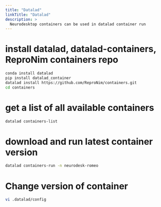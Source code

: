 ```yaml
---
title: "Datalad"
linkTitle: "Datalad"
description: >
  Neurodesktop containers can be used in datalad container run
---
```


# install datalad, datalad-containers, ReproNim containers repo
```bash
conda install datalad
pip install datalad_container
datalad install https://github.com/ReproNim/containers.git
cd containers
```

# get a list of all available containers
```bash
datalad containers-list
```

# download and run latest container version
```bash
datalad containers-run -n neurodesk-romeo
```

# Change version of container
```bash
vi .datalad/config
```

